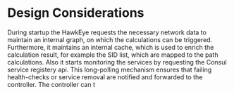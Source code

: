 # Design Considerations
During startup the HawkEye requests the necessary network data to maintain an internal graph, on which the calculations can be triggered. Furthermore, it maintains an internal cache, which is used to enrich the calculation result, for example the SID list, which are mapped to the path calculations. 
Also it starts monitoring the services by requesting the Consul service registery api. This long-polling mechanism ensures that failing health-checks or service removal are notified and forwarded to the controller. The controller can t 
